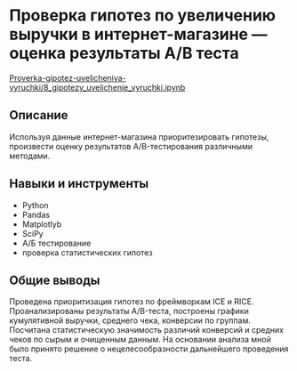 # Проверка гипотез по увеличению выручки в интернет-магазине — оценка результаты A/B теста

[Proverka-gipotez-uvelicheniya-vyruchki/8_gipotezy_uvelichenie_vyruchki.ipynb](Proverka-gipotez-uvelicheniya-vyruchki/8_gipotezy_uvelichenie_vyruchki.ipynb)

## Описание
Используя данные интернет-магазина приоритезировать гипотезы, произвести оценку результатов A/B-тестирования различными методами.
## Навыки и инструменты
- Python
- Pandas
- Matplotlyb
- SciPy
- А/Б тестирование
- проверка статистических гипотез

## Общие выводы
Проведена приоритизация гипотез по фреймворкам ICE и RICE. Проанализированы результаты A/B-теста, построены графики кумулятивной выручки, среднего чека, конверсии по группам. Посчитана статистическую значимость различий конверсий и средних чеков по сырым и очищенным данным. На основании анализа мной было принято решение о нецелесообразности дальнейшего проведения теста.  
